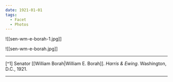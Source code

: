 ```yaml
---
date: 1921-01-01
tags:
  - Facet
  - Photos
---
```

![[sen-wm-e-borah-1.jpg]]

![[sen-wm-e-borah.jpg]]

---

[^1] Senator [[William Borah|William E. Borah]]. *Harris & Ewing*. Washington, D.C., 1921.

---
